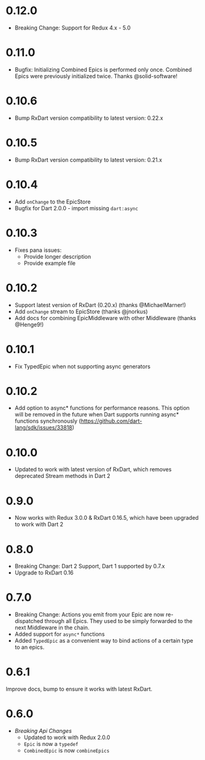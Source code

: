 # 0.12.0

  * Breaking Change: Support for Redux 4.x - 5.0

# 0.11.0

  * Bugfix: Initializing Combined Epics is performed only once. Combined Epics were previously initialized twice. Thanks @solid-software!

# 0.10.6

  * Bump RxDart version compatibility to latest version: 0.22.x
  
# 0.10.5

  * Bump RxDart version compatibility to latest version: 0.21.x

# 0.10.4

  * Add `onChange` to the EpicStore
  * Bugfix for Dart 2.0.0 - import missing `dart:async`

# 0.10.3

  * Fixes pana issues:
    * Provide longer description
    * Provide example file

# 0.10.2

  * Support latest version of RxDart (0.20.x) (thanks @MichaelMarner!)
  * Add `onChange` stream to EpicStore (thanks @jnorkus)
  * Add docs for combining EpicMiddleware with other Middleware (thanks @Henge9!)

# 0.10.1

  * Fix TypedEpic when not supporting async generators
  
# 0.10.2

  * Add option to async* functions for performance reasons. This option will be removed in the future when Dart supports running async* functions synchronously (https://github.com/dart-lang/sdk/issues/33818) 

# 0.10.0

  * Updated to work with latest version of RxDart, which removes deprecated Stream methods in Dart 2
  
# 0.9.0

  * Now works with Redux 3.0.0 & RxDart 0.16.5, which have been upgraded to work with Dart 2
  
# 0.8.0

  * Breaking Change: Dart 2 Support, Dart 1 supported by 0.7.x
  * Upgrade to RxDart 0.16

# 0.7.0

  * Breaking Change: Actions you emit from your Epic are now re-dispatched through all Epics. They used to be simply forwarded to the next Middleware in the chain.  
  * Added support for `async*` functions
  * Added `TypedEpic` as a convenient way to bind actions of a certain type to an epics.

# 0.6.1

Improve docs, bump to ensure it works with latest RxDart.

# 0.6.0

  * *Breaking Api Changes*
    * Updated to work with Redux 2.0.0
    * `Epic` is now a `typedef`
    * `CombinedEpic` is now `combineEpics`
    

